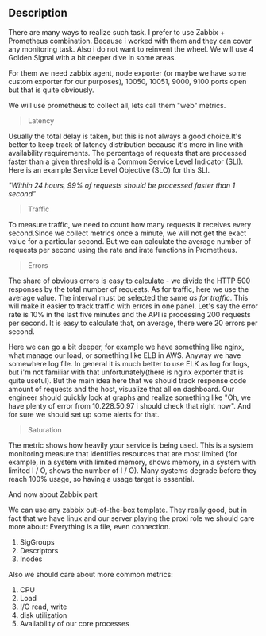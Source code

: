 ## Description

There are many ways to realize such task. I prefer to use Zabbix + Prometheus combination. Because i worked with them and they can cover any monitoring task.
Also i do not want to reinvent the wheel. We will use 4 Golden Signal with a bit deeper dive in some areas.  

For them we need zabbix agent, node exporter (or maybe we have some custom exporter for our purposes), 10050, 10051, 9000, 9100 ports open but that is quite obviously. 

We will use prometheus to collect all, lets call them "web" metrics. 

> Latency 

Usually the total delay is taken, but this is not always a good choice.It's better to keep track of latency distribution because it's more in line with availability requirements. The percentage of requests that are processed faster than a given threshold is a Common Service Level Indicator (SLI). Here is an example Service Level Objective (SLO) for this SLI. 

*"Within 24 hours, 99% of requests should be processed faster than 1 second"*

> Traffic

To measure traffic, we need to count how many requests it receives every second.Since we collect metrics once a minute, we will not get the exact value for a particular second. But we can calculate the average number of requests per second using the rate and irate functions in Prometheus.

> Errors

The share of obvious errors is easy to calculate - we divide the HTTP 500 responses by the total number of requests. As for traffic, here we use the average value. The interval must be selected the same *as for traffic*. This will make it easier to track traffic with errors in one panel. Let's say the error rate is 10% in the last five minutes and the API is processing 200 requests per second. It is easy to calculate that, on average, there were 20 errors per second.

Here we can go a bit deeper, for example we have something like nginx, what manage our load, or something like ELB in AWS. Anyway we have somewhere log file. In general it is much better to use ELK as log for logs, but i'm not familiar with that unfortunately(there is nginx exporter that is quite useful). But the main idea here that we should track response code amount of requests and the host, visualize that all on dashboard. Our engineer should quickly look at graphs and realize something like "Oh, we have plenty of error from 10.228.50.97 i should check that right now". And for sure we should set up some alerts for that.

> Saturation

The metric shows how heavily your service is being used. This is a system monitoring measure that identifies resources that are most limited (for example, in a system with limited memory, shows memory, in a system with limited I / O, shows the number of I / O). Many systems degrade before they reach 100% usage, so having a usage target is essential.

And now about Zabbix part

We can use any zabbix out-of-the-box template. They really good, but in fact that we have linux and our server playing the proxi role we should care more about:
Everything is a file, even connection. 
1) SigGroups
2) Descriptors
3) Inodes


Also we should care about more common metrics: 
1) CPU
2) Load
3) I/O read, write
4) disk utilization
5) Availability of our core processes 